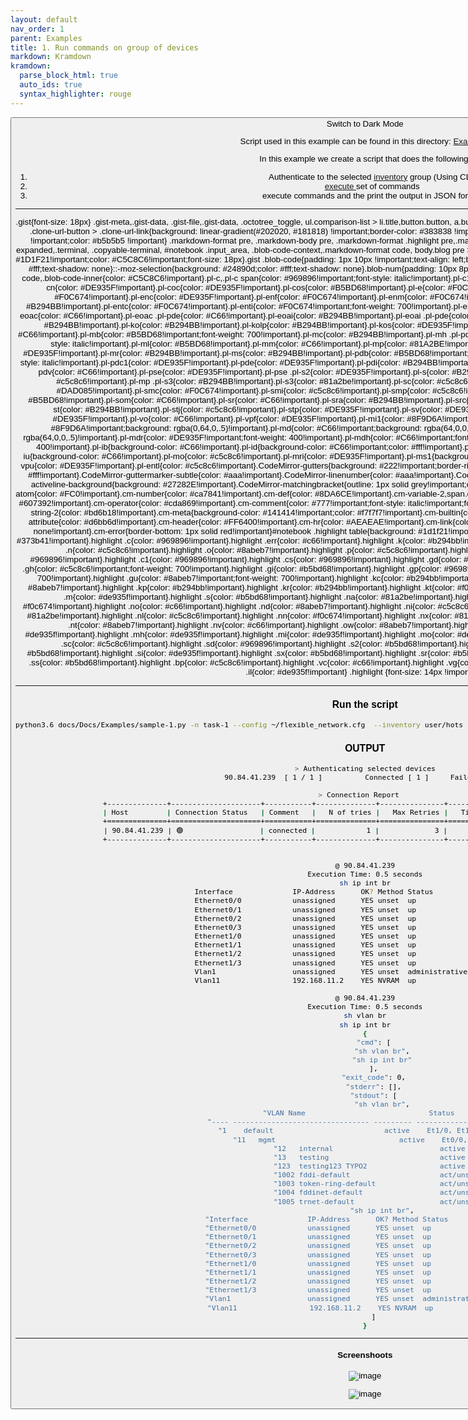 ```yaml
---
layout: default
nav_order: 1
parent: Examples
title: 1. Run commands on group of devices
markdown: Kramdown
kramdown:
  parse_block_html: true
  auto_ids: true
  syntax_highlighter: rouge
---
```


<button class="btn js-toggle-dark-mode">Switch to Dark Mode

<script>
const toggleDarkMode = document.querySelector('.js-toggle-dark-mode');

jtd.addEvent(toggleDarkMode, 'click', function(){
  if (jtd.getTheme() === 'dark') {
    jtd.setTheme('light');
    toggleDarkMode.textContent = 'Switch to Dark Mode';
  } else {
    jtd.setTheme('dark');
    toggleDarkMode.textContent = 'Switch to Light Mode';
  }
});
</script>

Script used in this example can be found in this directory: [Examples](https://github.com/eslam-gomaa/Flexible-Network/tree/develop/docs/Docs/Examples)

In this example we create a script that does the following:
1. Authenticate to the selected [inventory](https://eslam-gomaa.github.io/Flexible-Network/inventory) group (Using CLI)
2. [execute ](https://eslam-gomaa.github.io/Flexible-Network/terminal_class_methods#execute) set of commands
3. execute commands and the print the output in JSON format


---

.gist{font-size: 18px}
.gist-meta,.gist-data, .gist-file,.gist-data, .octotree_toggle, ul.comparison-list > li.title,button.button, a.button, span.button, button.minibutton, a.minibutton,span.minibutton, .clone-url-button > .clone-url-link{background: linear-gradient(#202020, #181818) !important;border-color: #383838 !important;border-radius: 0 0 3px 3px !important;text-shadow: none !important;color: #b5b5b5 !important}
.markdown-format pre, .markdown-body pre, .markdown-format .highlight pre,.markdown-body .highlight pre, body.blog pre, #facebox pre, .blob-expanded,.terminal, .copyable-terminal, #notebook .input_area, .blob-code-context,.markdown-format code, body.blog pre > code, .api pre, .api code,.CodeMirror,.highlight{background-color: #1D1F21!important;color: #C5C8C6!important;font-size: 18px}.gist .blob-code{padding: 1px 10px !important;text-align: left;background: #000;border: 0}::selection{background: #24890d;color: #fff;text-shadow: none}::-moz-selection{background: #24890d;color: #fff;text-shadow: none}.blob-num{padding: 10px 8px 9px;text-align: right;color: #6B6B6B!important;border: 0}.blob-code,.blob-code-inner{color: #C5C8C6!important}.pl-c,.pl-c span{color: #969896!important;font-style: italic!important}.pl-c1{color: #DE935F!important}.pl-cce{color: #DE935F!important}.pl-cn{color: #DE935F!important}.pl-coc{color: #DE935F!important}.pl-cos{color: #B5BD68!important}.pl-e{color: #F0C674!important}.pl-ef{color: #F0C674!important}.pl-en{color: #F0C674!important}.pl-enc{color: #DE935F!important}.pl-enf{color: #F0C674!important}.pl-enm{color: #F0C674!important}.pl-ens{color: #DE935F!important}.pl-ent{color: #B294BB!important}.pl-entc{color: #F0C674!important}.pl-enti{color: #F0C674!important;font-weight: 700!important}.pl-entm{color: #C66!important}.pl-eoa{color: #B294BB!important}.pl-eoac{color: #C66!important}.pl-eoac .pl-pde{color: #C66!important}.pl-eoai{color: #B294BB!important}.pl-eoai .pl-pde{color: #B294BB!important}.pl-eoi{color: #F0C674!important}.pl-k{color: #B294BB!important}.pl-ko{color: #B294BB!important}.pl-kolp{color: #B294BB!important}.pl-kos{color: #DE935F!important}.pl-kou{color: #DE935F!important}.pl-mai .pl-sf{color: #C66!important}.pl-mb{color: #B5BD68!important;font-weight: 700!important}.pl-mc{color: #B294BB!important}.pl-mh .pl-pdh{color: #DE935F!important}.pl-mi{color: #B294BB!important;font-style: italic!important}.pl-ml{color: #B5BD68!important}.pl-mm{color: #C66!important}.pl-mp{color: #81A2BE!important}.pl-mp1 .pl-sf{color: #81A2BE!important}.pl-mq{color: #DE935F!important}.pl-mr{color: #B294BB!important}.pl-ms{color: #B294BB!important}.pl-pdb{color: #B5BD68!important;font-weight: 700!important}.pl-pdc{color: #969896!important;font-style: italic!important}.pl-pdc1{color: #DE935F!important}.pl-pde{color: #DE935F!important}.pl-pdi{color: #B294BB!important;font-style: italic!important}.pl-pds{color: #B5BD68!important}.pl-pdv{color: #C66!important}.pl-pse{color: #DE935F!important}.pl-pse .pl-s2{color: #DE935F!important}.pl-s{color: #B294BB!important}.pl-s1{color: #B5BD68!important}.pl-s2{color: #c5c8c6!important}.pl-mp .pl-s3{color: #B294BB!important}.pl-s3{color: #81a2be!important}.pl-sc{color: #c5c8c6!important}.pl-scp{color: #DE935F!important}.pl-sf{color: #DAD085!important}.pl-smc{color: #F0C674!important}.pl-smi{color: #c5c8c6!important}.pl-smp{color: #c5c8c6!important}.pl-sok{color: #B294BB!important}.pl-sol{color: #B5BD68!important}.pl-som{color: #C66!important}.pl-sr{color: #C66!important}.pl-sra{color: #B294BB!important}.pl-src{color: #B294BB!important}.pl-sre{color: #B294BB!important}.pl-st{color: #B294BB!important}.pl-stj{color: #c5c8c6!important}.pl-stp{color: #DE935F!important}.pl-sv{color: #DE935F!important}.pl-v{color: #DE935F!important}.pl-vi{color: #DE935F!important}.pl-vo{color: #C66!important}.pl-vpf{color: #DE935F!important}.pl-mi1{color: #8F9D6A!important;background: rgba(0,64,0,.5)!important}.pl-mdht{color: #8F9D6A!important;background: rgba(0,64,0,.5)!important}.pl-md{color: #C66!important;background: rgba(64,0,0,.5)!important}.pl-mdhf{color: #C66!important;background: rgba(64,0,0,.5)!important}.pl-mdr{color: #DE935F!important;font-weight: 400!important}.pl-mdh{color: #C66!important;font-weight: 400!important}.pl-mdi{color: #C66!important;font-weight: 400!important}.pl-ib{background-color: #C66!important}.pl-id{background-color: #C66!important;color: #fff!important}.pl-ii{background-color: #C66!important;color: #fff!important}.pl-iu{background-color: #C66!important}.pl-mo{color: #c5c8c6!important}.pl-mri{color: #DE935F!important}.pl-ms1{background-color: #c5c8c6!important}.pl-va{color: #DE935F!important}.pl-vpu{color: #DE935F!important}.pl-entl{color: #c5c8c6!important}.CodeMirror-gutters{background: #222!important;border-right: 1px solid #484848!important}.CodeMirror-guttermarker{color: #fff!important}.CodeMirror-guttermarker-subtle{color: #aaa!important}.CodeMirror-linenumber{color: #aaa!important}.CodeMirror-cursor{border-left: 1px solid #fff!important}.CodeMirror-activeline-background{background: #27282E!important}.CodeMirror-matchingbracket{outline: 1px solid grey!important;color: #fff!important}.cm-keyword{color: #f9ee98!important}.cm-atom{color: #FC0!important}.cm-number{color: #ca7841!important}.cm-def{color: #8DA6CE!important}.cm-variable-2,span.cm-tag{color: #607392!important}.cm-variable-3,span.cm-def{color: #607392!important}.cm-operator{color: #cda869!important}.cm-comment{color: #777!important;font-style: italic!important;font-weight: 400!important}.cm-string{color: #8f9d6a!important}.cm-string-2{color: #bd6b18!important}.cm-meta{background-color: #141414!important;color: #f7f7f7!important}.cm-builtin{color: #cda869!important}.cm-tag{color: #997643!important}.cm-attribute{color: #d6bb6d!important}.cm-header{color: #FF6400!important}.cm-hr{color: #AEAEAE!important}.cm-link{color: #ad9361!important;font-style: italic!important;text-decoration: none!important}.cm-error{border-bottom: 1px solid red!important}#notebook .highlight table{background: #1d1f21!important;color: #c5c8c6!important}.highlight .hll{background-color: #373b41!important}.highlight .c{color: #969896!important}.highlight .err{color: #c66!important}.highlight .k{color: #b294bb!important}.highlight .l{color: #de935f!important}.highlight .h,.highlight .n{color: #c5c8c6!important}.highlight .o{color: #8abeb7!important}.highlight .p{color: #c5c8c6!important}.highlight .cm{color: #969896!important}.highlight .cp{color: #969896!important}.highlight .c1{color: #969896!important}.highlight .cs{color: #969896!important}.highlight .gd{color: #c66!important}.highlight .ge{font-style: italic!important}.highlight .gh{color: #c5c8c6!important;font-weight: 700!important}.highlight .gi{color: #b5bd68!important}.highlight .gp{color: #969896!important;font-weight: 700!important}.highlight .gs{font-weight: 700!important}.highlight .gu{color: #8abeb7!important;font-weight: 700!important}.highlight .kc{color: #b294bb!important}.highlight .kd{color: #b294bb!important}.highlight .kn{color: #8abeb7!important}.highlight .kp{color: #b294bb!important}.highlight .kr{color: #b294bb!important}.highlight .kt{color: #f0c674!important}.highlight .ld{color: #b5bd68!important}.highlight .m{color: #de935f!important}.highlight .s{color: #b5bd68!important}.highlight .na{color: #81a2be!important}.highlight .nb{color: #c5c8c6!important}.highlight .nc{color: #f0c674!important}.highlight .no{color: #c66!important}.highlight .nd{color: #8abeb7!important}.highlight .ni{color: #c5c8c6!important}.highlight .ne{color: #c66!important}.highlight .nf{color: #81a2be!important}.highlight .nl{color: #c5c8c6!important}.highlight .nn{color: #f0c674!important}.highlight .nx{color: #81a2be!important}.highlight .py{color: #c5c8c6!important}.highlight .nt{color: #8abeb7!important}.highlight .nv{color: #c66!important}.highlight .ow{color: #8abeb7!important}.highlight .w{color: #c5c8c6!important}.highlight .mf{color: #de935f!important}.highlight .mh{color: #de935f!important}.highlight .mi{color: #de935f!important}.highlight .mo{color: #de935f!important}.highlight .sb{color: #b5bd68!important}.highlight .sc{color: #c5c8c6!important}.highlight .sd{color: #969896!important}.highlight .s2{color: #b5bd68!important}.highlight .se{color: #de935f!important}.highlight .sh{color: #b5bd68!important}.highlight .si{color: #de935f!important}.highlight .sx{color: #b5bd68!important}.highlight .sr{color: #b5bd68!important}.highlight .s1{color: #b5bd68!important}.highlight .ss{color: #b5bd68!important}.highlight .bp{color: #c5c8c6!important}.highlight .vc{color: #c66!important}.highlight .vg{color: #c66!important}.highlight .vi{color: #c66!important}.highlight .il{color: #de935f!important}
.highlight {font-size: 14px !important}

<script src="https://gist.github.com/eslam-gomaa/c29f3b6c04430bc676231044252fa961.js"></script>

---

### Run the script

```bash
python3.6 docs/Docs/Examples/sample-1.py -n task-1 --config ~/flexible_network.cfg  --inventory user/hots  --authenticate-group works --user orange --password cisco
```

### OUTPUT


```bash
> Authenticating selected devices
   90.84.41.239  [ 1 / 1 ]          Connected [ 1 ]     Failed [ 0 ]    

> Connection Report   
+--------------+---------------------+-----------+--------------+---------------+-------------------------+---------------+
| Host         | Connection Status   | Comment   |   N of tries |   Max Retries |   Time tring in seconds | Fail Reason   |
+==============+=====================+===========+==============+===============+=========================+===============+
| 90.84.41.239 | 🟢                  | connected |            1 |             3 |                       1 |               |
+--------------+---------------------+-----------+--------------+---------------+-------------------------+---------------+


@ 90.84.41.239
Execution Time: 0.5 seconds
sh ip int br
Interface              IP-Address      OK? Method Status                Protocol
Ethernet0/0            unassigned      YES unset  up                    up      
Ethernet0/1            unassigned      YES unset  up                    up      
Ethernet0/2            unassigned      YES unset  up                    up      
Ethernet0/3            unassigned      YES unset  up                    up      
Ethernet1/0            unassigned      YES unset  up                    up      
Ethernet1/1            unassigned      YES unset  up                    up      
Ethernet1/2            unassigned      YES unset  up                    up      
Ethernet1/3            unassigned      YES unset  up                    up      
Vlan1                  unassigned      YES unset  administratively down down    
Vlan11                 192.168.11.2    YES NVRAM  up                    up      

@ 90.84.41.239
Execution Time: 0.5 seconds
sh vlan br
sh ip int br
{
    "cmd": [
        "sh vlan br",
        "sh ip int br"
    ],
    "exit_code": 0,
    "stderr": [],
    "stdout": [
        "sh vlan br",
        "VLAN Name                             Status    Ports",
        "---- -------------------------------- --------- -------------------------------",
        "1    default                          active    Et1/0, Et1/1, Et1/2, Et1/3",
        "11   mgmt                             active    Et0/0, Et0/2, Et0/3",
        "12   internal                         active    ",
        "13   testing                          active    ",
        "123  testing123 TYPO2                 active    ",
        "1002 fddi-default                     act/unsup ",
        "1003 token-ring-default               act/unsup ",
        "1004 fddinet-default                  act/unsup ",
        "1005 trnet-default                    act/unsup ",
        "sh ip int br",
        "Interface              IP-Address      OK? Method Status                Protocol",
        "Ethernet0/0            unassigned      YES unset  up                    up      ",
        "Ethernet0/1            unassigned      YES unset  up                    up      ",
        "Ethernet0/2            unassigned      YES unset  up                    up      ",
        "Ethernet0/3            unassigned      YES unset  up                    up      ",
        "Ethernet1/0            unassigned      YES unset  up                    up      ",
        "Ethernet1/1            unassigned      YES unset  up                    up      ",
        "Ethernet1/2            unassigned      YES unset  up                    up      ",
        "Ethernet1/3            unassigned      YES unset  up                    up      ",
        "Vlan1                  unassigned      YES unset  administratively down down    ",
        "Vlan11                 192.168.11.2    YES NVRAM  up                    up      "
    ]
}
```

---

#### Screenshoots


![image](https://user-images.githubusercontent.com/33789516/163046526-51cdaab1-445e-41b1-9519-e5bf0018fc8f.png)

![image](https://user-images.githubusercontent.com/33789516/163046595-af67893e-fd80-43f2-82c6-339b4097cad6.png)


